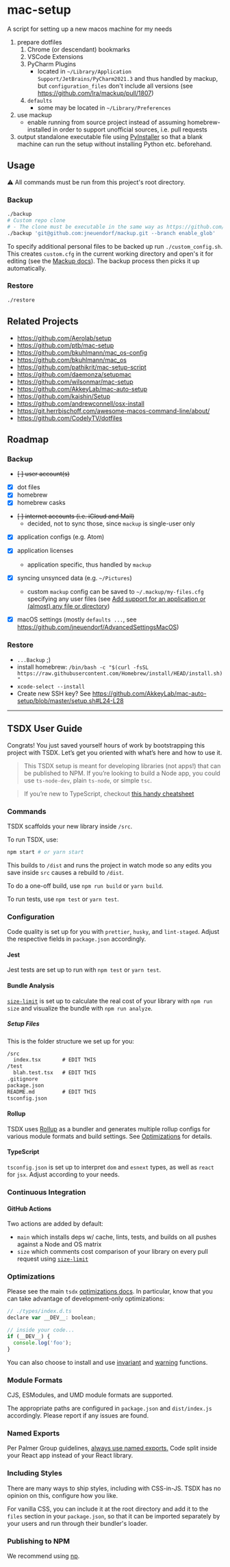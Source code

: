 # mac-setup

A script for setting up a new macos machine for my needs

1. prepare dotfiles
    1. Chrome (or descendant) bookmarks
    1. VSCode Extensions
    1. PyCharm Plugins
       - located in `~/Library/Application Support/JetBrains/PyCharm2021.3` and thus handled by mackup, but `configuration_files` don't include all versions (see https://github.com/lra/mackup/pull/1807)
    1. `defaults`
        - some may be located in `~/Library/Preferences`
1. use mackup
    - enable running from source project instead of assuming homebrew-installed in order to support unofficial sources, i.e. pull requests
1. output standalone executable file using [PyInstaller](https://pyinstaller.readthedocs.io/en/v4.10/usage.html) so that a blank machine can run the setup without installing Python etc. beforehand.



## Usage



:warning: All commands must be run from this project's root directory.



### Backup

```bash
./backup
# Custom repo clone
# - The clone must be executable in the same way as https://github.com/lra/mackup.git
./backup 'git@github.com:jneuendorf/mackup.git --branch enable_glob'
```

To specify additional personal files to be backed up run `./custom_config.sh`.
This creates `custom.cfg` in the current working directory and open's it for editing
(see the [Mackup docs](https://github.com/lra/mackup/tree/9f7b8473c509831ccc489e2b7842f8682136ed76/doc#add-support-for-an-application-or-almost-any-file-or-directory)).
The backup process then picks it up automatically.



### Restore

```bash
./restore
```


## Related Projects

- https://github.com/Aerolab/setup
- https://github.com/ptb/mac-setup
- https://github.com/bkuhlmann/mac_os-config
- https://github.com/bkuhlmann/mac_os
- https://github.com/pathikrit/mac-setup-script
- https://github.com/daemonza/setupmac
- https://github.com/wilsonmar/mac-setup
- https://github.com/AkkeyLab/mac-auto-setup
- https://github.com/kaishin/Setup
- https://github.com/andrewconnell/osx-install
- https://git.herrbischoff.com/awesome-macos-command-line/about/
- https://github.com/CodelyTV/dotfiles



## Roadmap

### Backup

- ~~[ ] user account(s)~~
- [x] dot files
- [x] homebrew
- [x] homebrew casks
- ~~[ ] internet accounts (i.e. iCloud and Mail)~~
  - decided, not to sync those, since `mackup` is single-user only
- [x] application configs (e.g. Atom)
- [x] application licenses
  - application specific, thus handled by `mackup`
- [x] syncing unsynced data (e.g. `~/Pictures`)
  - custom `mackup` config can be saved to `~/.mackup/my-files.cfg` specifying any user files (see [Add support for an application or (almost) any file or directory](https://github.com/lra/mackup/tree/master/doc#add-support-for-an-application-or-almost-any-file-or-directory))
- [x] macOS settings (mostly `defaults ...`, see https://github.com/jneuendorf/AdvancedSettingsMacOS)


### Restore

- `...Backup` ;)
- install homebrew: `/bin/bash -c "$(curl -fsSL https://raw.githubusercontent.com/Homebrew/install/HEAD/install.sh)"`
- `xcode-select --install`
- Create new SSH key? See https://github.com/AkkeyLab/mac-auto-setup/blob/master/setup.sh#L24-L28



---



## TSDX User Guide

Congrats! You just saved yourself hours of work by bootstrapping this project with TSDX. Let’s get you oriented with what’s here and how to use it.

> This TSDX setup is meant for developing libraries (not apps!) that can be published to NPM. If you’re looking to build a Node app, you could use `ts-node-dev`, plain `ts-node`, or simple `tsc`.

> If you’re new to TypeScript, checkout [this handy cheatsheet](https://devhints.io/typescript)

### Commands

TSDX scaffolds your new library inside `/src`.

To run TSDX, use:

```bash
npm start # or yarn start
```

This builds to `/dist` and runs the project in watch mode so any edits you save inside `src` causes a rebuild to `/dist`.

To do a one-off build, use `npm run build` or `yarn build`.

To run tests, use `npm test` or `yarn test`.

### Configuration

Code quality is set up for you with `prettier`, `husky`, and `lint-staged`. Adjust the respective fields in `package.json` accordingly.

#### Jest

Jest tests are set up to run with `npm test` or `yarn test`.

#### Bundle Analysis

[`size-limit`](https://github.com/ai/size-limit) is set up to calculate the real cost of your library with `npm run size` and visualize the bundle with `npm run analyze`.

##### Setup Files

This is the folder structure we set up for you:

```txt
/src
  index.tsx       # EDIT THIS
/test
  blah.test.tsx   # EDIT THIS
.gitignore
package.json
README.md         # EDIT THIS
tsconfig.json
```

#### Rollup

TSDX uses [Rollup](https://rollupjs.org) as a bundler and generates multiple rollup configs for various module formats and build settings. See [Optimizations](#optimizations) for details.

#### TypeScript

`tsconfig.json` is set up to interpret `dom` and `esnext` types, as well as `react` for `jsx`. Adjust according to your needs.

### Continuous Integration

#### GitHub Actions

Two actions are added by default:

- `main` which installs deps w/ cache, lints, tests, and builds on all pushes against a Node and OS matrix
- `size` which comments cost comparison of your library on every pull request using [`size-limit`](https://github.com/ai/size-limit)

### Optimizations

Please see the main `tsdx` [optimizations docs](https://github.com/palmerhq/tsdx#optimizations). In particular, know that you can take advantage of development-only optimizations:

```js
// ./types/index.d.ts
declare var __DEV__: boolean;

// inside your code...
if (__DEV__) {
  console.log('foo');
}
```

You can also choose to install and use [invariant](https://github.com/palmerhq/tsdx#invariant) and [warning](https://github.com/palmerhq/tsdx#warning) functions.

### Module Formats

CJS, ESModules, and UMD module formats are supported.

The appropriate paths are configured in `package.json` and `dist/index.js` accordingly. Please report if any issues are found.

### Named Exports

Per Palmer Group guidelines, [always use named exports.](https://github.com/palmerhq/typescript#exports) Code split inside your React app instead of your React library.

### Including Styles

There are many ways to ship styles, including with CSS-in-JS. TSDX has no opinion on this, configure how you like.

For vanilla CSS, you can include it at the root directory and add it to the `files` section in your `package.json`, so that it can be imported separately by your users and run through their bundler's loader.

### Publishing to NPM

We recommend using [np](https://github.com/sindresorhus/np).
